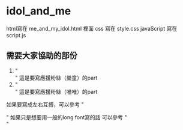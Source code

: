# idol_and_me

html寫在 me_and_my_idol.html 裡面
css 寫在 style.css
javaScript 寫在 script.js

## 需要大家協助的部份
1. "<section id = "fans-content03">" 這是要寫應援粉絲（樂童）的part
2. "<section id = "fans-content04">" 這是要寫應援粉絲（唯唯）的part

如果要寫成左右互搏，可以參考 "<section id = "fans-content01">"
如果只是想要用一般的long font寫的話 可以參考 "<section id = "calture">"
